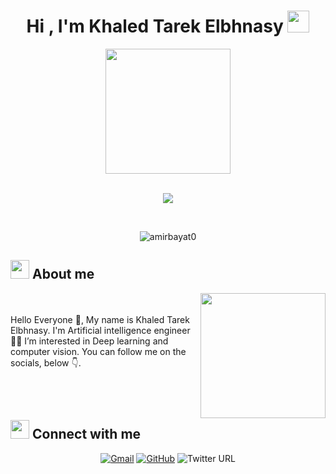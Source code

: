 <h1 align="center">Hi , I'm Khaled Tarek Elbhnasy <img src="https://media.giphy.com/media/hvRJCLFzcasrR4ia7z/giphy.gif" width="35"></h1>
<div id="header" align="center">
  <img src="https://media.giphy.com/media/KVVgWtScb37USleUB3/giphy.gif" width="200"/>
</div>
<br>
<p align="center">
  <a href="https://github.com/DenverCoder1/readme-typing-svg"><img src="https://readme-typing-svg.herokuapp.com?color=blue&height=60&lines=Artificial+Intelligence+engineer&center=true&width=500&height=50"></a>
</p>
<br>
<p align="center"> 
<!--   <img src="https://komarev.com/ghpvc/?username=Elbhnasy&label=Profile%20views&color=red&style=flat" alt="Elbhnasy" />  -->
	<img src="https://komarev.com/ghpvc/?username=amirbayat0&label=Profile%20views&color=blue&style=flat" alt="amirbayat0" /> 
</p>

## <img src = "https://user-images.githubusercontent.com/63050133/156777293-72a6e681-2582-4a9d-ad92-09d1181d47c7.gif" width = 30px>  About me

<img align="right" src="https://user-images.githubusercontent.com/63050133/156676671-d5b2e362-97d4-4404-9447-dd71ddfea82f.gif" width = 200px/>

<br><br>
Hello Everyone 👋, My name is Khaled Tarek Elbhnasy. I'm Artificial intelligence engineer👨‍💻
I’m interested in Deep learning and computer vision.
You can follow me on the socials, below 👇.

<br><br>

## <img src="https://media.giphy.com/media/iY8CRBdQXODJSCERIr/giphy.gif" width="30px"> Connect with me
<p align="center">
	<a href="mailto:khaledtarek57357@gmail.com"><img img src="https://img.shields.io/badge/gmail-%23EA4335.svg?style=plastic&logo=gmail&logoColor=white" alt="Gmail"/></a>
	<a href="https://github.com/Elbhnasy"><img src="https://img.shields.io/badge/github-%23181717.svg?style=plastic&logo=github&logoColor=white" alt="GitHub"/></a>
	<img alt="Twitter URL" src="https://img.shields.io/twitter/url?label=Twitter&logo=twitter&style=social&url=https%3A%2F%2Ftwitter.com%2FK_Elbhnasy%3Ft%3DTLf7FTVw2toJaq6AgN4WMA%26s%3D09">
</p

